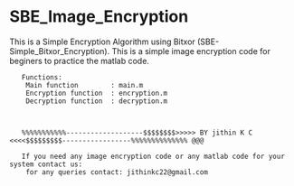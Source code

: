 # SBE_Image_Encryption
This is a Simple Encryption Algorithm using Bitxor (SBE-Simple_Bitxor_Encryption).
This is a simple image encryption code for beginers to practice the matlab code. 

       Functions:
        Main function        : main.m
        Encryption function  : encryption.m
        Decryption function  : decryption.m
        
       
       
       %%%%%%%%%%%-------------------$$$$$$$$>>>>> BY jithin K C <<<<$$$$$$$$$-----------------%%%%%%%%%%%%%% @@@ 
     
       If you need any image encryption code or any matlab code for your system contact us:
        for any queries contact: jithinkc22@gmail.com
